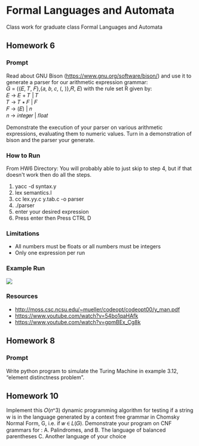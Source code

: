 # Formal Languages and Automata
Class work for graduate class Formal Languages and Automata

## Homework 6

### Prompt
Read about GNU Bison (https://www.gnu.org/software/bison/) and use it to generate a parser for our arithmetic
expression grammar:  
  𝐺 = ({𝐸, 𝑇, 𝐹},{𝑎, 𝑏, 𝑐, (, )},𝑅, 𝐸) with the rule set R given by:  
  𝐸 → 𝐸 + 𝑇 | 𝑇  
  𝑇 → 𝑇 ∗ 𝐹 | 𝐹  
  𝐹 → (𝐸) | 𝑛  
  𝑛 → 𝑖𝑛𝑡𝑒𝑔𝑒𝑟 | 𝑓𝑙𝑜𝑎𝑡  

Demonstrate the execution of your parser on various arithmetic expressions, evaluating them to numeric
values. Turn in a demonstration of bison and the parser your generate.

### How to Run 

From HW6 Directory:
You will probably able to just skip to step 4, but if that doesn't work then do all the steps. 

1. yacc -d syntax.y
2. lex semantics.l
3. cc lex.yy.c y.tab.c -o parser
4. ./parser
5. enter your desired expression
6. Press enter then Press CTRL D
  
### Limitations
- All numbers must be floats or all numbers must be integers
- Only one expression per run

### Example Run

![](https://user-images.githubusercontent.com/17460367/53786087-26704880-3ee0-11e9-8500-7788105c041a.png)

### Resources 
- http://moss.csc.ncsu.edu/~mueller/codeopt/codeopt00/y_man.pdf
- https://www.youtube.com/watch?v=54bo1qaHAfk
- https://www.youtube.com/watch?v=gpmBEx_Cg8k

## Homework 8

### Prompt 
Write python program to simulate the Turing Machine in example 3.12, “element distinctness
problem”.

## Homework 10
Implement this 𝑂(𝑛^3) dynamic programming algorithm for testing if a string w is in the language generated by
a context free grammar in Chomsky Normal Form, G, i.e. if 𝑤 ∈ 𝐿(𝐺). Demonstrate your program on CNF
grammars for :
A. Palindromes, and
B. The language of balanced parentheses
C. Another language of your choice
